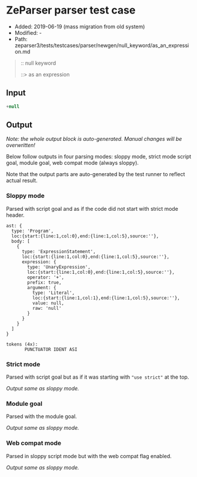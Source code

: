 # ZeParser parser test case

- Added: 2019-06-19 (mass migration from old system)
- Modified: -
- Path: zeparser3/tests/testcases/parser/newgen/null_keyword/as_an_expression.md

> :: null keyword
>
> ::> as an expression

## Input

`````js
+null
`````

## Output

_Note: the whole output block is auto-generated. Manual changes will be overwritten!_

Below follow outputs in four parsing modes: sloppy mode, strict mode script goal, module goal, web compat mode (always sloppy).

Note that the output parts are auto-generated by the test runner to reflect actual result.

### Sloppy mode

Parsed with script goal and as if the code did not start with strict mode header.

`````
ast: {
  type: 'Program',
  loc:{start:{line:1,col:0},end:{line:1,col:5},source:''},
  body: [
    {
      type: 'ExpressionStatement',
      loc:{start:{line:1,col:0},end:{line:1,col:5},source:''},
      expression: {
        type: 'UnaryExpression',
        loc:{start:{line:1,col:0},end:{line:1,col:5},source:''},
        operator: '+',
        prefix: true,
        argument: {
          type: 'Literal',
          loc:{start:{line:1,col:1},end:{line:1,col:5},source:''},
          value: null,
          raw: 'null'
        }
      }
    }
  ]
}

tokens (4x):
       PUNCTUATOR IDENT ASI
`````

### Strict mode

Parsed with script goal but as if it was starting with `"use strict"` at the top.

_Output same as sloppy mode._

### Module goal

Parsed with the module goal.

_Output same as sloppy mode._

### Web compat mode

Parsed in sloppy script mode but with the web compat flag enabled.

_Output same as sloppy mode._

